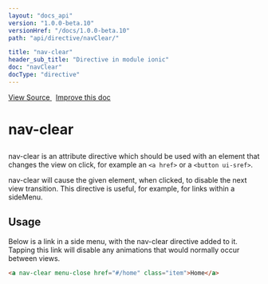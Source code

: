```yaml
---
layout: "docs_api"
version: "1.0.0-beta.10"
versionHref: "/docs/1.0.0-beta.10"
path: "api/directive/navClear/"

title: "nav-clear"
header_sub_title: "Directive in module ionic"
doc: "navClear"
docType: "directive"
---
```


<div class="improve-docs">
  <a href='http://github.com/driftyco/ionic/tree/master/js/angular/directive/navClear.js#L2'>
    View Source
  </a>
  &nbsp;
  <a href='http://github.com/driftyco/ionic/edit/master/js/angular/directive/navClear.js#L2'>
    Improve this doc
  </a>
</div>




<h1 class="api-title">

  nav-clear



</h1>





nav-clear is an attribute directive which should be used with an element that changes
the view on click, for example an `<a href>` or a `<button ui-sref>`.

nav-clear will cause the given element, when clicked, to disable the next view transition.
This directive is useful, for example, for links within a sideMenu.








  
<h2 id="usage">Usage</h2>
  
Below is a link in a side menu, with the nav-clear directive added to it.
Tapping this link will disable any animations that would normally occur
between views.

```html
<a nav-clear menu-close href="#/home" class="item">Home</a>
```
  
  

  






